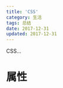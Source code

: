 ```yaml
---
title: 'CSS'
category: 生活
tags: 总结
date: 2017-12-31
updated: 2017-12-31
---
```


CSS...

<!-- more -->

# 属性
